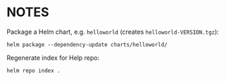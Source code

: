 # NOTES

Package a Helm chart, e.g. `helloworld` (creates `helloworld-VERSION.tgz`):

    helm package --dependency-update charts/helloworld/

Regenerate index for Help repo:

    helm repo index .

